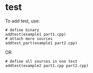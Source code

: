 [//]: # (
Copyright Quadrivium LLC
All Rights Reserved
SPDX-License-Identifier: Apache-2.0
)

# test

To add test, use:

```
# define binary
addtest(example1 part1.cpp)
# attach more sources
addtest_part(example1 part2.cpp)
```

OR

```
# define all sources in one test
addtest(example2 part1.cpp part2.cpp)
```
